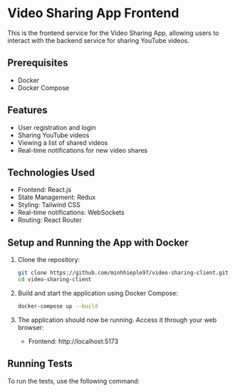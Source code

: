 # Video Sharing App Frontend

This is the frontend service for the Video Sharing App, allowing users to interact with the backend service for sharing YouTube videos.

## Prerequisites

- Docker
- Docker Compose

## Features

- User registration and login
- Sharing YouTube videos
- Viewing a list of shared videos
- Real-time notifications for new video shares

## Technologies Used

- Frontend: React.js
- State Management: Redux
- Styling: Tailwind CSS
- Real-time notifications: WebSockets
- Routing: React Router

## Setup and Running the App with Docker

1. Clone the repository:

   ```bash
   git clone https://github.com/minhhieple97/video-sharing-client.git
   cd video-sharing-client
   ```

2. Build and start the application using Docker Compose:

   ```bash
   docker-compose up --build
   ```

3. The application should now be running. Access it through your web browser:

   - Frontend: http://localhost:5173

## Running Tests

To run the tests, use the following command:
